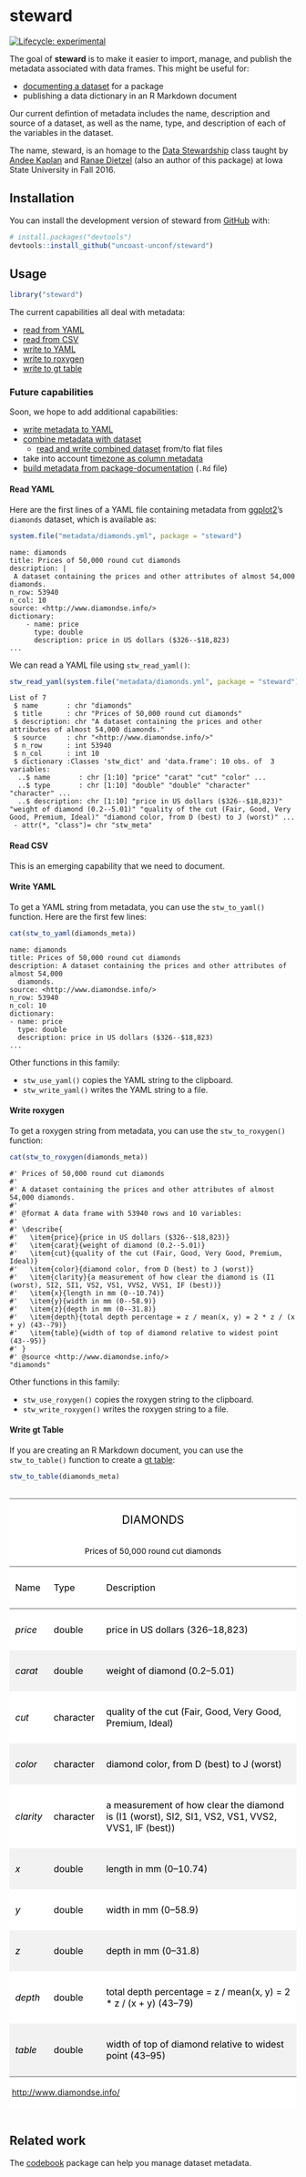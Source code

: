 
<!-- README.md is generated from README.Rmd. Please edit that file -->

# steward

<!-- badges: start -->

[![Lifecycle:
experimental](https://img.shields.io/badge/lifecycle-experimental-orange.svg)](https://www.tidyverse.org/lifecycle/#experimental)
<!-- badges: end -->

The goal of **steward** is to make it easier to import, manage, and
publish the metadata associated with data frames. This might be useful
for:

  - [documenting a
    dataset](https://r-pkgs.org/data.html#documenting-data) for a
    package
  - publishing a data dictionary in an R Markdown document

Our current defintion of metadata includes the name, description and
source of a dataset, as well as the name, type, and description of each
of the variables in the dataset.

The name, steward, is an homage to the [Data
Stewardship](http://agron590-isu.github.io/) class taught by [Andee
Kaplan](https://github.com/andeek) and [Ranae
Dietzel](https://github.com/ranae) (also an author of this package) at
Iowa State University in Fall 2016.

## Installation

You can install the development version of steward from
[GitHub](https://github.com/uncoast-unconf/steward) with:

``` r
# install.packages("devtools")
devtools::install_github("uncoast-unconf/steward")
```

## Usage

``` r
library("steward")
```

The current capabilities all deal with metadata:

  - [read from YAML](#read-yaml)
  - [read from CSV](#read-csv)
  - [write to YAML](#write-yaml)
  - [write to roxygen](#write-roxygen)
  - [write to gt table](#write-gt-table)

### Future capabilities

Soon, we hope to add additional capabilities:

  - [write metadata to
    YAML](https://github.com/uncoast-unconf/steward/issues/42)
  - [combine metadata with
    dataset](https://github.com/uncoast-unconf/steward/issues/36)
      - [read and write combined
        dataset](https://github.com/uncoast-unconf/steward/issues/41)
        from/to flat files
  - take into account [timezone as column
    metadata](https://github.com/uncoast-unconf/steward/issues/39)
  - [build metadata from
    package-documentation](https://github.com/uncoast-unconf/steward/issues/43)
    (`.Rd` file)

#### Read YAML

Here are the first lines of a YAML file containing metadata from
[ggplot2](http://ggplot2.tidyverse.org)’s `diamonds` dataset, which is
available as:

``` r
system.file("metadata/diamonds.yml", package = "steward")
```

    name: diamonds
    title: Prices of 50,000 round cut diamonds
    description: |
     A dataset containing the prices and other attributes of almost 54,000 diamonds.
    n_row: 53940
    n_col: 10
    source: <http://www.diamondse.info/>
    dictionary:
        - name: price
          type: double
          description: price in US dollars ($326--$18,823)
    ...

We can read a YAML file using `stw_read_yaml()`:

``` r
stw_read_yaml(system.file("metadata/diamonds.yml", package = "steward"))
```

    List of 7
     $ name       : chr "diamonds"
     $ title      : chr "Prices of 50,000 round cut diamonds"
     $ description: chr "A dataset containing the prices and other attributes of almost 54,000 diamonds."
     $ source     : chr "<http://www.diamondse.info/>"
     $ n_row      : int 53940
     $ n_col      : int 10
     $ dictionary :Classes 'stw_dict' and 'data.frame': 10 obs. of  3 variables:
      ..$ name       : chr [1:10] "price" "carat" "cut" "color" ...
      ..$ type       : chr [1:10] "double" "double" "character" "character" ...
      ..$ description: chr [1:10] "price in US dollars ($326--$18,823)" "weight of diamond (0.2--5.01)" "quality of the cut (Fair, Good, Very Good, Premium, Ideal)" "diamond color, from D (best) to J (worst)" ...
     - attr(*, "class")= chr "stw_meta"

#### Read CSV

This is an emerging capability that we need to document.

#### Write YAML

To get a YAML string from metadata, you can use the `stw_to_yaml()`
function. Here are the first few lines:

``` r
cat(stw_to_yaml(diamonds_meta))
```

    name: diamonds
    title: Prices of 50,000 round cut diamonds
    description: A dataset containing the prices and other attributes of almost 54,000
      diamonds.
    source: <http://www.diamondse.info/>
    n_row: 53940
    n_col: 10
    dictionary:
    - name: price
      type: double
      description: price in US dollars ($326--$18,823)
    ...

Other functions in this family:

  - `stw_use_yaml()` copies the YAML string to the clipboard.
  - `stw_write_yaml()` writes the YAML string to a file.

#### Write roxygen

To get a roxygen string from metadata, you can use the
`stw_to_roxygen()` function:

``` r
cat(stw_to_roxygen(diamonds_meta))
```

    #' Prices of 50,000 round cut diamonds
    #' 
    #' A dataset containing the prices and other attributes of almost 54,000 diamonds.
    #' 
    #' @format A data frame with 53940 rows and 10 variables:
    #' 
    #' \describe{ 
    #'   \item{price}{price in US dollars ($326--$18,823)}
    #'   \item{carat}{weight of diamond (0.2--5.01)}
    #'   \item{cut}{quality of the cut (Fair, Good, Very Good, Premium, Ideal)}
    #'   \item{color}{diamond color, from D (best) to J (worst)}
    #'   \item{clarity}{a measurement of how clear the diamond is (I1 (worst), SI2, SI1, VS2, VS1, VVS2, VVS1, IF (best))}
    #'   \item{x}{length in mm (0--10.74)}
    #'   \item{y}{width in mm (0--58.9)}
    #'   \item{z}{depth in mm (0--31.8)}
    #'   \item{depth}{total depth percentage = z / mean(x, y) = 2 * z / (x + y) (43--79)}
    #'   \item{table}{width of top of diamond relative to widest point (43--95)}
    #' }
    #' @source <http://www.diamondse.info/>
    "diamonds"

Other functions in this family:

  - `stw_use_roxygen()` copies the roxygen string to the clipboard.
  - `stw_write_roxygen()` writes the roxygen string to a file.

#### Write gt Table

If you are creating an R Markdown document, you can use the
`stw_to_table()` function to create a [gt
table](https://gt.rstudio.com):

``` r
stw_to_table(diamonds_meta)
```

<!--html_preserve-->

<style>html {
  font-family: -apple-system, BlinkMacSystemFont, 'Segoe UI', Roboto, Oxygen, Ubuntu, Cantarell, 'Helvetica Neue', 'Fira Sans', 'Droid Sans', Arial, sans-serif;
}

#lupteimwsc .gt_table {
  display: table;
  border-collapse: collapse;
  margin-left: auto;
  margin-right: auto;
  color: #000000;
  font-size: 16px;
  background-color: #FFFFFF;
  /* table.background.color */
  width: auto;
  /* table.width */
  border-top-style: solid;
  /* table.border.top.style */
  border-top-width: 2px;
  /* table.border.top.width */
  border-top-color: #A8A8A8;
  /* table.border.top.color */
}

#lupteimwsc .gt_heading {
  background-color: #FFFFFF;
  /* heading.background.color */
  border-bottom-color: #FFFFFF;
}

#lupteimwsc .gt_title {
  color: #000000;
  font-size: 125%;
  /* heading.title.font.size */
  padding-top: 4px;
  /* heading.top.padding */
  padding-bottom: 1px;
  border-bottom-color: #FFFFFF;
  border-bottom-width: 0;
}

#lupteimwsc .gt_subtitle {
  color: #000000;
  font-size: 85%;
  /* heading.subtitle.font.size */
  padding-top: 1px;
  padding-bottom: 4px;
  /* heading.bottom.padding */
  border-top-color: #FFFFFF;
  border-top-width: 0;
}

#lupteimwsc .gt_bottom_border {
  border-bottom-style: solid;
  /* heading.border.bottom.style */
  border-bottom-width: 2px;
  /* heading.border.bottom.width */
  border-bottom-color: #A8A8A8;
  /* heading.border.bottom.color */
}

#lupteimwsc .gt_column_spanner {
  border-bottom-style: solid;
  border-bottom-width: 2px;
  border-bottom-color: #A8A8A8;
  padding-top: 4px;
  padding-bottom: 4px;
}

#lupteimwsc .gt_col_heading {
  color: #000000;
  background-color: #FFFFFF;
  /* column_labels.background.color */
  font-size: 16px;
  /* column_labels.font.size */
  font-weight: initial;
  /* column_labels.font.weight */
  vertical-align: middle;
  padding: 10px;
  margin: 10px;
}

#lupteimwsc .gt_sep_right {
  border-right: 5px solid #FFFFFF;
}

#lupteimwsc .gt_group_heading {
  padding: 8px;
  color: #000000;
  background-color: #FFFFFF;
  /* row_group.background.color */
  font-size: 16px;
  /* row_group.font.size */
  font-weight: initial;
  /* row_group.font.weight */
  border-top-style: solid;
  /* row_group.border.top.style */
  border-top-width: 2px;
  /* row_group.border.top.width */
  border-top-color: #A8A8A8;
  /* row_group.border.top.color */
  border-bottom-style: solid;
  /* row_group.border.bottom.style */
  border-bottom-width: 2px;
  /* row_group.border.bottom.width */
  border-bottom-color: #A8A8A8;
  /* row_group.border.bottom.color */
  vertical-align: middle;
}

#lupteimwsc .gt_empty_group_heading {
  padding: 0.5px;
  color: #000000;
  background-color: #FFFFFF;
  /* row_group.background.color */
  font-size: 16px;
  /* row_group.font.size */
  font-weight: initial;
  /* row_group.font.weight */
  border-top-style: solid;
  /* row_group.border.top.style */
  border-top-width: 2px;
  /* row_group.border.top.width */
  border-top-color: #A8A8A8;
  /* row_group.border.top.color */
  border-bottom-style: solid;
  /* row_group.border.bottom.style */
  border-bottom-width: 2px;
  /* row_group.border.bottom.width */
  border-bottom-color: #A8A8A8;
  /* row_group.border.bottom.color */
  vertical-align: middle;
}

#lupteimwsc .gt_striped {
  background-color: #f2f2f2;
}

#lupteimwsc .gt_from_md > :first-child {
  margin-top: 0;
}

#lupteimwsc .gt_from_md > :last-child {
  margin-bottom: 0;
}

#lupteimwsc .gt_row {
  padding: 10px;
  /* row.padding */
  margin: 10px;
  vertical-align: middle;
}

#lupteimwsc .gt_stub {
  border-right-style: solid;
  border-right-width: 2px;
  border-right-color: #A8A8A8;
  padding-left: 12px;
}

#lupteimwsc .gt_stub.gt_row {
  background-color: #FFFFFF;
}

#lupteimwsc .gt_summary_row {
  background-color: #FFFFFF;
  /* summary_row.background.color */
  padding: 6px;
  /* summary_row.padding */
  text-transform: inherit;
  /* summary_row.text_transform */
}

#lupteimwsc .gt_first_summary_row {
  border-top-style: solid;
  border-top-width: 2px;
  border-top-color: #A8A8A8;
}

#lupteimwsc .gt_table_body {
  border-top-style: solid;
  /* table_body.border.top.style */
  border-top-width: 2px;
  /* table_body.border.top.width */
  border-top-color: #A8A8A8;
  /* table_body.border.top.color */
  border-bottom-style: solid;
  /* table_body.border.bottom.style */
  border-bottom-width: 2px;
  /* table_body.border.bottom.width */
  border-bottom-color: #A8A8A8;
  /* table_body.border.bottom.color */
}

#lupteimwsc .gt_footnote {
  font-size: 90%;
  /* footnote.font.size */
  padding: 4px;
  /* footnote.padding */
}

#lupteimwsc .gt_sourcenote {
  font-size: 90%;
  /* sourcenote.font.size */
  padding: 4px;
  /* sourcenote.padding */
}

#lupteimwsc .gt_center {
  text-align: center;
}

#lupteimwsc .gt_left {
  text-align: left;
}

#lupteimwsc .gt_right {
  text-align: right;
  font-variant-numeric: tabular-nums;
}

#lupteimwsc .gt_font_normal {
  font-weight: normal;
}

#lupteimwsc .gt_font_bold {
  font-weight: bold;
}

#lupteimwsc .gt_font_italic {
  font-style: italic;
}

#lupteimwsc .gt_super {
  font-size: 65%;
}

#lupteimwsc .gt_footnote_glyph {
  font-style: italic;
  font-size: 65%;
}
</style>

<div id="lupteimwsc" style="overflow-x:auto;">

<!--gt table start-->

<table class="gt_table">

<thead>

<tr>

<th colspan="3" class="gt_heading gt_title gt_font_normal gt_center">

DIAMONDS

</th>

</tr>

<tr>

<th colspan="3" class="gt_heading gt_subtitle gt_font_normal gt_center gt_bottom_border">

Prices of 50,000 round cut diamonds

</th>

</tr>

</thead>

<tr>

<th class="gt_col_heading gt_left" rowspan="1" colspan="1">

Name

</th>

<th class="gt_col_heading gt_left" rowspan="1" colspan="1">

Type

</th>

<th class="gt_col_heading gt_left" rowspan="1" colspan="1">

Description

</th>

</tr>

<tbody class="gt_table_body">

<tr>

<td class="gt_row gt_left" style="font-style:italic;">

price

</td>

<td class="gt_row gt_left">

double

</td>

<td class="gt_row gt_left">

price in US dollars ($326–$18,823)

</td>

</tr>

<tr>

<td class="gt_row gt_left gt_striped" style="font-style:italic;">

carat

</td>

<td class="gt_row gt_left gt_striped">

double

</td>

<td class="gt_row gt_left gt_striped">

weight of diamond (0.2–5.01)

</td>

</tr>

<tr>

<td class="gt_row gt_left" style="font-style:italic;">

cut

</td>

<td class="gt_row gt_left">

character

</td>

<td class="gt_row gt_left">

quality of the cut (Fair, Good, Very Good, Premium, Ideal)

</td>

</tr>

<tr>

<td class="gt_row gt_left gt_striped" style="font-style:italic;">

color

</td>

<td class="gt_row gt_left gt_striped">

character

</td>

<td class="gt_row gt_left gt_striped">

diamond color, from D (best) to J (worst)

</td>

</tr>

<tr>

<td class="gt_row gt_left" style="font-style:italic;">

clarity

</td>

<td class="gt_row gt_left">

character

</td>

<td class="gt_row gt_left">

a measurement of how clear the diamond is (I1 (worst), SI2, SI1, VS2,
VS1, VVS2, VVS1, IF (best))

</td>

</tr>

<tr>

<td class="gt_row gt_left gt_striped" style="font-style:italic;">

x

</td>

<td class="gt_row gt_left gt_striped">

double

</td>

<td class="gt_row gt_left gt_striped">

length in mm (0–10.74)

</td>

</tr>

<tr>

<td class="gt_row gt_left" style="font-style:italic;">

y

</td>

<td class="gt_row gt_left">

double

</td>

<td class="gt_row gt_left">

width in mm (0–58.9)

</td>

</tr>

<tr>

<td class="gt_row gt_left gt_striped" style="font-style:italic;">

z

</td>

<td class="gt_row gt_left gt_striped">

double

</td>

<td class="gt_row gt_left gt_striped">

depth in mm (0–31.8)

</td>

</tr>

<tr>

<td class="gt_row gt_left" style="font-style:italic;">

depth

</td>

<td class="gt_row gt_left">

double

</td>

<td class="gt_row gt_left">

total depth percentage = z / mean(x, y) = 2 \* z / (x + y) (43–79)

</td>

</tr>

<tr>

<td class="gt_row gt_left gt_striped" style="font-style:italic;">

table

</td>

<td class="gt_row gt_left gt_striped">

double

</td>

<td class="gt_row gt_left gt_striped">

width of top of diamond relative to widest point (43–95)

</td>

</tr>

</tbody>

<tfoot>

<tr>

<td colspan="4" class="gt_sourcenote">

<http://www.diamondse.info/>

</td>

</tr>

</tfoot>

</table>

<!--gt table end-->

</div>

<!--/html_preserve-->

## Related work

The [codebook](https://rubenarslan.github.io/codebook/) package can help
you manage dataset metadata.

